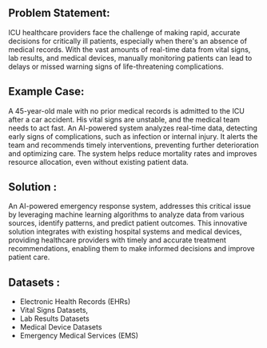 ## Problem Statement:

ICU healthcare providers face the challenge of making rapid, accurate decisions for critically ill patients, especially when there's an absence of medical records. With the vast amounts of real-time data from vital signs, lab results, and medical devices, manually monitoring patients can lead to delays or missed warning signs of life-threatening complications.

## Example Case:

A 45-year-old male with no prior medical records is admitted to the ICU after a car accident. His vital signs are unstable, and the medical team needs to act fast. An AI-powered system analyzes real-time data, detecting early signs of complications, such as infection or internal injury. It alerts the team and recommends timely interventions, preventing further deterioration and optimizing care. The system helps reduce mortality rates and improves resource allocation, even without existing patient data.

## Solution :

An AI-powered emergency response system, addresses this critical issue by leveraging machine learning algorithms to analyze data from various sources, identify patterns, and predict patient outcomes. 
This innovative solution integrates with existing hospital systems and medical devices, providing healthcare providers with timely and accurate treatment recommendations, enabling them to make informed 
decisions and improve patient care.

## Datasets :

- Electronic Health Records (EHRs)
- Vital Signs Datasets,
- Lab Results Datasets
- Medical Device Datasets
- Emergency Medical Services (EMS)
